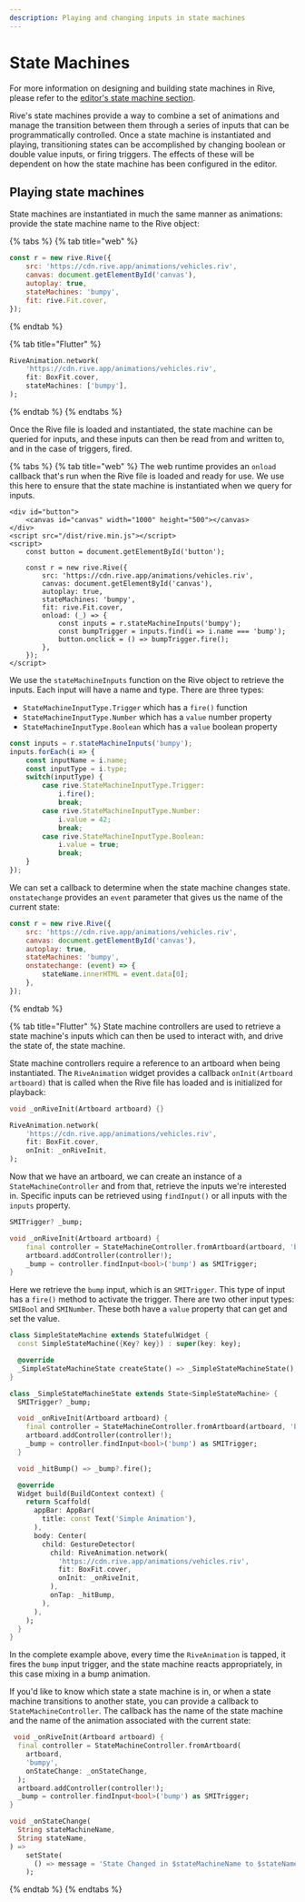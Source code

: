 ```yaml
---
description: Playing and changing inputs in state machines
---
```


# State Machines

For more information on designing and building state machines in Rive, please refer to the [editor's state machine section](https://app.gitbook.com/@rive/s/rive-help-center/editor/animate-mode/state-machine).

Rive's state machines provide a way to combine a set of animations and manage the transition between them through a series of inputs that can be programmatically controlled. Once a state machine is instantiated and playing, transitioning states can be accomplished by changing boolean or double value inputs, or firing triggers. The effects of these will be dependent on how the state machine has been configured in the editor.

## Playing state machines

State machines are instantiated in much the same manner as animations: provide the state machine name to the Rive object:

{% tabs %}
{% tab title="web" %}
```javascript
const r = new rive.Rive({
    src: 'https://cdn.rive.app/animations/vehicles.riv',
    canvas: document.getElementById('canvas'),
    autoplay: true,
    stateMachines: 'bumpy',
    fit: rive.Fit.cover,
});
```
{% endtab %}

{% tab title="Flutter" %}
```dart
RiveAnimation.network(
    'https://cdn.rive.app/animations/vehicles.riv',
    fit: BoxFit.cover,
    stateMachines: ['bumpy'],
);
```
{% endtab %}
{% endtabs %}

Once the Rive file is loaded and instantiated, the state machine can be queried for inputs, and these inputs can then be read from and written to, and in the case of triggers, fired.

{% tabs %}
{% tab title="web" %}
The web runtime provides an `onload` callback that's run when the Rive file is loaded and ready for use. We use this here to ensure that the state machine is instantiated when we query for inputs.

```markup
<div id="button">
    <canvas id="canvas" width="1000" height="500"></canvas>
</div>
<script src="/dist/rive.min.js"></script>
<script>
    const button = document.getElementById('button');

    const r = new rive.Rive({
        src: 'https://cdn.rive.app/animations/vehicles.riv',
        canvas: document.getElementById('canvas'),
        autoplay: true,
        stateMachines: 'bumpy',
        fit: rive.Fit.cover,
        onload: (_) => {
            const inputs = r.stateMachineInputs('bumpy');
            const bumpTrigger = inputs.find(i => i.name === 'bump');
            button.onclick = () => bumpTrigger.fire();
        },
    });
</script>
```

We use the `stateMachineInputs` function on the Rive object to retrieve the inputs. Each input will have a name and type. There are three types:

* `StateMachineInputType.Trigger` which has a `fire()` function
* `StateMachineInputType.Number` which has a `value` number property
* `StateMachineInputType.Boolean` which has a `value` boolean property

```javascript
const inputs = r.stateMachineInputs('bumpy');
inputs.forEach(i => {
    const inputName = i.name;
    const inputType = i.type;
    switch(inputType) {
        case rive.StateMachineInputType.Trigger:
            i.fire();
            break;
        case rive.StateMachineInputType.Number:
            i.value = 42;
            break;
        case rive.StateMachineInputType.Boolean:
            i.value = true;
            break;
    }
});
```

We can set a callback to determine when the state machine changes state. `onstatechange` provides an `event` parameter that gives us the name of the current state:

```javascript
const r = new rive.Rive({
    src: 'https://cdn.rive.app/animations/vehicles.riv',
    canvas: document.getElementById('canvas'),
    autoplay: true,
    stateMachines: 'bumpy',
    onstatechange: (event) => {
        stateName.innerHTML = event.data[0];
    },
});
```
{% endtab %}

{% tab title="Flutter" %}
State machine controllers are used to retrieve a state machine's inputs which can then be used to interact with, and drive the state of, the state machine.

State machine controllers require a reference to an artboard when being instantiated. The `RiveAnimation` widget provides a callback `onInit(Artboard artboard)` that is called when the Rive file has loaded and is initialized for playback:

```dart
void _onRiveInit(Artboard artboard) {}

RiveAnimation.network(
    'https://cdn.rive.app/animations/vehicles.riv',
    fit: BoxFit.cover,
    onInit: _onRiveInit,
);
```

Now that we have an artboard, we can create an instance of a `StateMachineController` and from that, retrieve the inputs we're interested in. Specific inputs can be retrieved using `findInput()` or all inputs with the `inputs` property.

```dart
SMITrigger? _bump;

void _onRiveInit(Artboard artboard) {
    final controller = StateMachineController.fromArtboard(artboard, 'bumpy');
    artboard.addController(controller!);
    _bump = controller.findInput<bool>('bump') as SMITrigger;
}
```

Here we retrieve the `bump` input, which is an `SMITrigger`. This type of input has a `fire()` method to activate the trigger. There are two other input types: `SMIBool` and `SMINumber`. These both have a `value` property that can get and set the value.

```dart
class SimpleStateMachine extends StatefulWidget {
  const SimpleStateMachine({Key? key}) : super(key: key);

  @override
  _SimpleStateMachineState createState() => _SimpleStateMachineState();
}

class _SimpleStateMachineState extends State<SimpleStateMachine> {
  SMITrigger? _bump;

  void _onRiveInit(Artboard artboard) {
    final controller = StateMachineController.fromArtboard(artboard, 'bumpy');
    artboard.addController(controller!);
    _bump = controller.findInput<bool>('bump') as SMITrigger;
  }

  void _hitBump() => _bump?.fire();

  @override
  Widget build(BuildContext context) {
    return Scaffold(
      appBar: AppBar(
        title: const Text('Simple Animation'),
      ),
      body: Center(
        child: GestureDetector(
          child: RiveAnimation.network(
            'https://cdn.rive.app/animations/vehicles.riv',
            fit: BoxFit.cover,
            onInit: _onRiveInit,
          ),
          onTap: _hitBump,
        ),
      ),
    );
  }
}
```

In the complete example above, every time the `RiveAnimation` is tapped, it fires the `bump` input trigger, and the state machine reacts appropriately, in this case mixing in a bump animation.

If you'd like to know which state a state machine is in, or when a state machine transitions to another state, you can provide a callback to `StateMachineController`. The callback has the name of the state machine and the name of the animation associated with the current state:

```dart
 void _onRiveInit(Artboard artboard) {
  final controller = StateMachineController.fromArtboard(
    artboard,
    'bumpy',
    onStateChange: _onStateChange,
  );
  artboard.addController(controller!);
  _bump = controller.findInput<bool>('bump') as SMITrigger;
}

void _onStateChange(
  String stateMachineName,
  String stateName,
) =>
    setState(
      () => message = 'State Changed in $stateMachineName to $stateName',
    );
```
{% endtab %}
{% endtabs %}



